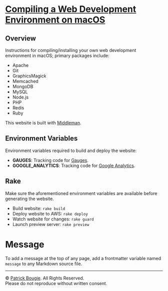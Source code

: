 # [Compiling a Web Development Environment on macOS](https://mac-dev-env.patrickbougie.com/)


## Overview

Instructions for compiling/installing your own web development environment in macOS; primary packages include:

- Apache
- Git
- GraphicsMagick
- Memcached
- MongoDB
- MySQL
- Node.js
- PHP
- Redis
- Ruby

This website is built with [Middleman](https://middlemanapp.com/).


## Environment Variables

Environment variables required to build and deploy the website:

- **GAUGES**: Tracking code for [Gauges](https://get.gaug.es/).
- **GOOGLE_ANALYTICS**: Tracking code for [Google Analytics](https://google.com/analytics).


## Rake

Make sure the aforementioned environment variables are available before generating the website.

- Build website: `rake build`
- Deploy website to AWS: `rake deploy`
- Watch website for changes: `rake guard`
- Launch preview server: `rake preview`


# Message

To add a message at the top of any page, add a frontmatter variable named `message` to any Markdown source file.


---

© [Patrick Bougie](https://patrickbougie.com/).
All Rights Reserved.  
Please do not reproduce without written consent.
